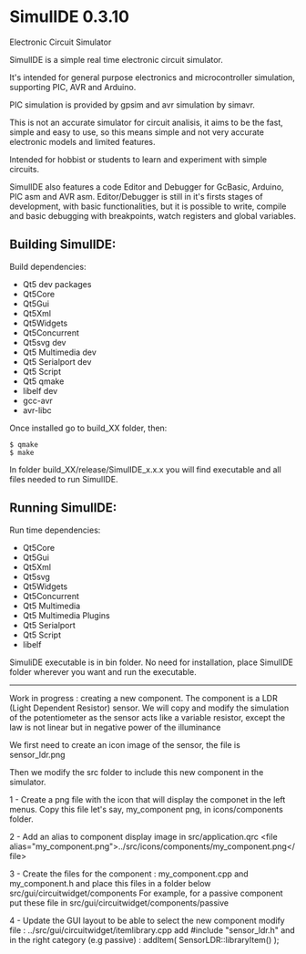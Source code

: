 # SimulIDE 0.3.10

Electronic Circuit Simulator


SimulIDE is a simple real time electronic circuit simulator.

It's intended for general purpose electronics and microcontroller simulation, supporting PIC, AVR and Arduino.

PIC simulation is provided by gpsim and avr simulation by simavr.

This is not an accurate simulator for circuit analisis, it aims to be the fast, simple and easy to use, so this means simple and not very accurate electronic models and limited features.

Intended for hobbist or students to learn and experiment with simple circuits.


SimulIDE also features a code Editor and Debugger for GcBasic, Arduino, PIC asm and AVR asm.
Editor/Debugger is still in it's firsts stages of development, with basic functionalities, but it is possible to write, compile and basic debugging with breakpoints, watch registers and global variables.


## Building SimulIDE:

Build dependencies:

 - Qt5 dev packages
 - Qt5Core
 - Qt5Gui
 - Qt5Xml
 - Qt5Widgets
 - Qt5Concurrent
 - Qt5svg dev
 - Qt5 Multimedia dev
 - Qt5 Serialport dev
 - Qt5 Script
 - Qt5 qmake
 - libelf dev
 - gcc-avr
 - avr-libc

 
Once installed go to build_XX folder, then:

```
$ qmake
$ make
```

In folder build_XX/release/SimulIDE_x.x.x you will find executable and all files needed to run SimulIDE.



## Running SimulIDE:

Run time dependencies:

 - Qt5Core
 - Qt5Gui
 - Qt5Xml
 - Qt5svg
 - Qt5Widgets
 - Qt5Concurrent
 - Qt5 Multimedia
 - Qt5 Multimedia Plugins
 - Qt5 Serialport
 - Qt5 Script
 - libelf


SimuliDE executable is in bin folder.
No need for installation, place SimulIDE folder wherever you want and run the executable.

---------------------------------------

Work in progress : creating a new component.
The component is a LDR (Light Dependent Resistor) sensor.
We will copy and modify the simulation of the potentiometer as the sensor acts like a variable resistor, except the law is not linear but in negative power of the illuminance

We first need to create an icon image of the sensor, the file is sensor_ldr.png

Then we modify the src folder to include this new component in the simulator.

1 - Create a png file with the icon that will display the componet in the left menus. Copy this file let's say, my_component png, in icons\/components folder.

2 - Add an alias to component display image in src\/application.qrc
\<file alias=\"my_component.png\"\>../src/icons/components/my_component.png\<\/file\>

3 - Create the files for the component : my_component.cpp and my_component.h and place this files in a folder below src\/gui\/circuitwidget\/components
For example, for a passive component put these file in src\/gui\/circuitwidget\/components\/passive

4 - Update the GUI layout to be able to select the new component
modify file : ..\/src\/gui\/circuitwidget\/itemlibrary.cpp
add
\#include \"sensor_ldr.h\"
and in the right category \(e.g passive\) :
addItem\( SensorLDR::libraryItem\(\) \);
